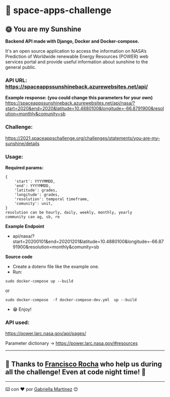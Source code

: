 # 🚀️ space-apps-challenge

## 🌞️ You are my Sunshine

**Backend API made with Django, Docker and Docker-compose.**

It's an open source application to access the information on NASA’s Prediction of Worldwide renewable Energy Resources (POWER) web services portal and provide useful information about sunshine to the general public.

### **API URL:** https://spaceappssunshineback.azurewebsites.net/api/

**Example response: (you could change this parameters for your own)** https://spaceappssunshineback.azurewebsites.net/api/nasa/?start=2020&end=2020&latitude=10.4880100&longitude=-66.8791900&resolution=monthly&comunity=sb

### **Challenge:**
https://2021.spaceappschallenge.org/challenges/statements/you-are-my-sunshine/details

### **Usage**:

**Required params:**

```
{
    'start': YYYYMMDD,
    'end': YYYYMMDD,
    'latitude': grades,
    'longitude': grades,
    'resolution': temporal timeframe,
    'comunity': unit,
}
resolution can be hourly, daily, weekly, monthly, yearly
community can ag, sb, re 
```


**Example Endpoint**
- api/nasa/?start=20200101&end=20201201&latitude=10.4880100&longitude=-66.8791900&resolution=monthly&comunity=sb

**Source code**
- Create a dotenv file like the example one.
- Run:

```
sudo docker-compose up --build
```

or
```
sudo docker-compose  -f docker-compose-dev.yml  up --build
```

- 😁️ Enjoy!

### **API used:**
https://power.larc.nasa.gov/api/pages/

Parameter dictionary -> https://power.larc.nasa.gov/#resources

---

## 💝️ Thanks to [Francisco Rocha](!https://github.com/fcoalerocha) who help us during all the challenge! Even at code night time! 🤪️

---
⌨️ con ❤️ por [Gabriella Martínez](https://github.com/martinezga) 😊
